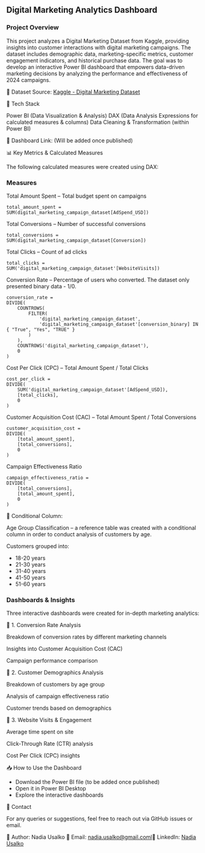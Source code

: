 ## Digital Marketing Analytics Dashboard

### Project Overview

This project analyzes a Digital Marketing Dataset from Kaggle, providing insights into customer interactions with digital marketing campaigns. The dataset includes demographic data, marketing-specific metrics, customer engagement indicators, and historical purchase data. The goal was to develop an interactive Power BI dashboard that empowers data-driven marketing decisions by analyzing the performance and effectiveness of 2024 campaigns.

📂 Dataset Source: [Kaggle - Digital Marketing Dataset](https://www.kaggle.com/datasets/rabieelkharoua/predict-conversion-in-digital-marketing-dataset)

🚀 Tech Stack

Power BI (Data Visualization & Analysis)
DAX (Data Analysis Expressions for calculated measures & columns)
Data Cleaning & Transformation (within Power BI)


🔗 Dashboard Link: (Will be added once published)

📊 Key Metrics & Calculated Measures

The following calculated measures were created using DAX:

### Measures

Total Amount Spent – Total budget spent on campaigns

```DAX
total_amount_spent = SUM(digital_marketing_campaign_dataset[AdSpend_USD])
```

Total Conversions – Number of successful conversions
```DAX
total_conversions = 
SUM(digital_marketing_campaign_dataset[Conversion])
```


Total Clicks – Count of ad clicks
```DAX
total_clicks = 
SUM('digital_marketing_campaign_dataset'[WebsiteVisits])
```

Conversion Rate – Percentage of users who converted. The dataset only presented binary data - 1/0.
```DAX
conversion_rate = 
DIVIDE(
    COUNTROWS(
        FILTER(
            'digital_marketing_campaign_dataset',
            'digital_marketing_campaign_dataset'[conversion_binary] IN { "True", "Yes", "TRUE" }
        )
    ),
    COUNTROWS('digital_marketing_campaign_dataset'),
    0
)
```


Cost Per Click (CPC) – Total Amount Spent / Total Clicks
```DAX
cost_per_click = 
DIVIDE(
    SUM('digital_marketing_campaign_dataset'[AdSpend_USD]),
    [total_clicks],
    0
)
```


Customer Acquisition Cost (CAC) – Total Amount Spent / Total Conversions
```DAX
customer_acquisition_cost = 
DIVIDE(
    [total_amount_spent],
    [total_conversions],
    0
)
```

Campaign Effectiveness Ratio 
```DAX
campaign_effectiveness_ratio = 
DIVIDE(
    [total_conversions],
    [total_amount_spent],
    0
)
```

📌 Conditional Column:

Age Group Classification – a reference table was created with a conditional column in order to conduct analysis of customers by age.

Customers grouped into:

- 18-20 years
- 21-30 years
- 31-40 years
- 41-50 years
- 51-60 years


### Dashboards & Insights

Three interactive dashboards were created for in-depth marketing analytics:

🔹 1. Conversion Rate Analysis

Breakdown of conversion rates by different marketing channels

Insights into Customer Acquisition Cost (CAC)

Campaign performance comparison

🔹 2. Customer Demographics Analysis

Breakdown of customers by age group

Analysis of campaign effectiveness ratio

Customer trends based on demographics

🔹 3. Website Visits & Engagement

Average time spent on site

Click-Through Rate (CTR) analysis

Cost Per Click (CPC) insights




📥 How to Use the Dashboard

- Download the Power BI file (to be added once published)
- Open it in Power BI Desktop
- Explore the interactive dashboards




📧 Contact

For any queries or suggestions, feel free to reach out via GitHub issues or email.

🔗 Author: Nadia Usalko 📩 Email: nadia.usalko@gmail.coml🔗 LinkedIn: [Nadia Usalko](https://www.linkedin.com/in/Nadia-usalko/)


